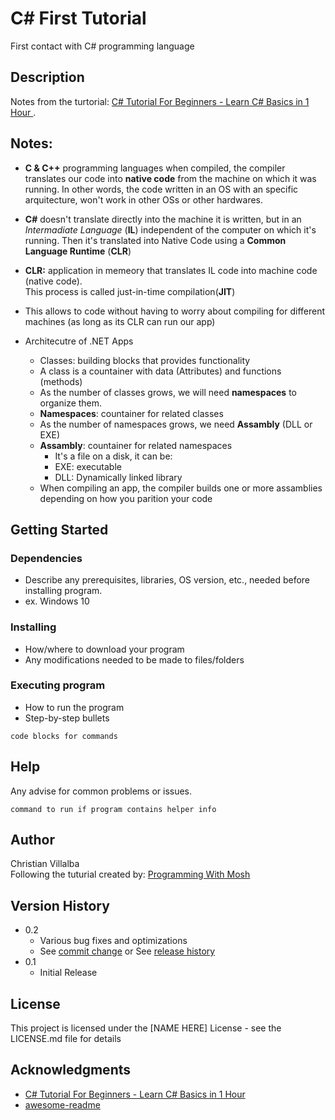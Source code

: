 # C# First Tutorial

First contact with C# programming language

## Description

Notes from the turtorial: [C# Tutorial For Beginners - Learn C# Basics in 1 Hour ](https://www.youtube.com/watch?v=gfkTfcpWqAY).

## Notes: 
* **C & C++** programming languages when compiled, the compiler translates our code into **native code** from the machine on which it was running.
In other words, the code written in an OS with an specific arquitecture, won't work in other OSs or other hardwares.
* **C#** doesn't translate directly into the machine it is written, but in an *Intermadiate Language* (**IL**) independent of the computer on which it's running.
Then it's translated into Native Code using a **Common Language Runtime** (**CLR**)
* **CLR:** application in memeory that translates IL code into machine code (native code).    
This process is called just-in-time compilation(**JIT**) 
* This allows to code without having to worry about compiling for different machines (as long as its CLR can run our app) 

* Architecutre of .NET Apps
	* Classes: building blocks that provides functionality
	* A class is a countainer with data (Attributes) and functions (methods)
	* As the number of classes grows, we will need **namespaces** to organize them.
	* **Namespaces**: countainer for related classes
	* As the number of namespaces grows, we need **Assambly** (DLL or EXE)
	* **Assambly**: countainer for related namespaces
		* It's a file on a disk, it can be:
		* EXE: executable
		* DLL: Dynamically linked library
	* When compiling an app, the compiler builds one or more assamblies depending on how you parition your code 




## Getting Started

### Dependencies

* Describe any prerequisites, libraries, OS version, etc., needed before installing program.
* ex. Windows 10

### Installing

* How/where to download your program
* Any modifications needed to be made to files/folders

### Executing program

* How to run the program
* Step-by-step bullets
```
code blocks for commands
```

## Help

Any advise for common problems or issues.
```
command to run if program contains helper info
```

## Author

Christian Villalba      
Following the tuturial created by: [Programming With Mosh](https://www.youtube.com/@programmingwithmosh)       

## Version History

* 0.2
    * Various bug fixes and optimizations
    * See [commit change]() or See [release history]()
* 0.1
    * Initial Release

## License

This project is licensed under the [NAME HERE] License - see the LICENSE.md file for details

## Acknowledgments
* [C# Tutorial For Beginners - Learn C# Basics in 1 Hour ](https://www.youtube.com/watch?v=gfkTfcpWqAY)
* [awesome-readme](https://github.com/matiassingers/awesome-readme)